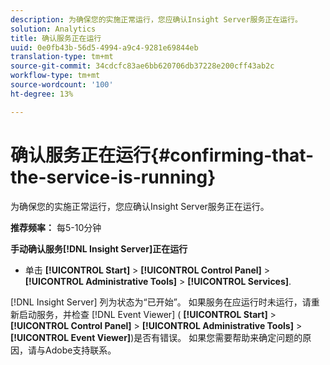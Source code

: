 ```yaml
---
description: 为确保您的实施正常运行，您应确认Insight Server服务正在运行。
solution: Analytics
title: 确认服务正在运行
uuid: 0e0fb43b-56d5-4994-a9c4-9281e69844eb
translation-type: tm+mt
source-git-commit: 34cdcfc83ae6bb620706db37228e200cff43ab2c
workflow-type: tm+mt
source-wordcount: '100'
ht-degree: 13%

---
```



# 确认服务正在运行{#confirming-that-the-service-is-running}

为确保您的实施正常运行，您应确认Insight Server服务正在运行。

**推荐频率：** 每5-10分钟

**手动确认服务[!DNL Insight Server]正在运行**

* 单击 **[!UICONTROL Start]** > **[!UICONTROL Control Panel]** > **[!UICONTROL Administrative Tools]** > **[!UICONTROL Services]**.

[!DNL Insight Server] 列为状态为“已开始”。 如果服务在应运行时未运行，请重新启动服务，并检查 [!DNL Event Viewer] ( **[!UICONTROL Start]** > **[!UICONTROL Control Panel]** > **[!UICONTROL Administrative Tools]** > **[!UICONTROL Event Viewer]**)是否有错误。 如果您需要帮助来确定问题的原因，请与Adobe支持联系。
